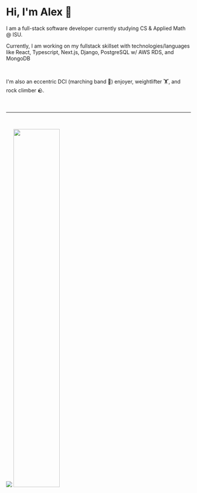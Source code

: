 <h1>Hi, I'm Alex 👋</h1>
<p>I am a full-stack software developer currently studying CS & Applied Math @ ISU.</p>
<p>Currently, I am working on my fullstack skillset with technologies/languages like React, Typescript, Next.js, Django, PostgreSQL w/ AWS RDS, and MongoDB</p>
<br>
<p>I'm also an eccentric DCI (marching band 🎺) enjoyer, weightlifter 🏋️, and rock climber 🪨.</p>
<br>

<hr/>
<br>
<p align="start">
  <img src ="https://github-readme-streak-stats.herokuapp.com?user=alex-yng&theme=darcula&hide_border=true&background=FFFFFF00">
  <img height="50%" width="auto" src ="https://github-readme-stats.vercel.app/api/top-langs/?username=alex-yng&layout=compact&hide_border=true&theme=darcula&bg_color=00000000&langs_count=6&hide=jupyter%20notebook,tex,css,php&exclude_repo=Pacman-AI">
</p>
